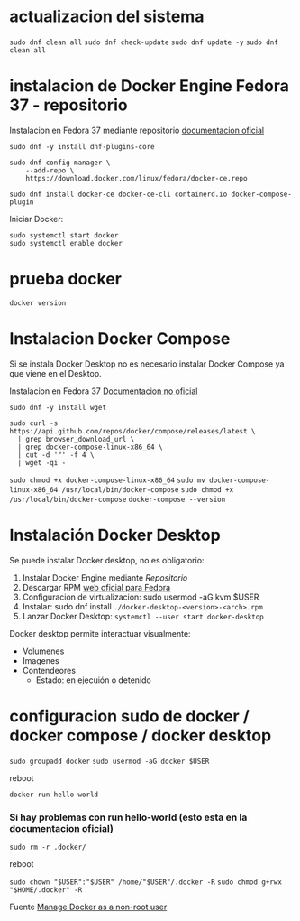 # actualizacion del sistema

`sudo dnf clean all`
`sudo dnf check-update`
`sudo dnf update -y`
`sudo dnf clean all`

# instalacion de Docker Engine Fedora 37 - repositorio

Instalacion en Fedora 37 mediante repositorio [documentacion oficial](https://docs.docker.com/engine/install/fedora/)

`sudo dnf -y install dnf-plugins-core`

```
sudo dnf config-manager \
    --add-repo \
    https://download.docker.com/linux/fedora/docker-ce.repo
```
    
`sudo dnf install docker-ce docker-ce-cli containerd.io docker-compose-plugin`


Iniciar Docker: 
```
sudo systemctl start docker
sudo systemctl enable docker
```

# prueba docker

`docker version`


# Instalacion Docker Compose

Si se instala Docker Desktop no es necesario instalar Docker Compose ya que viene en el Desktop.

Instalacion en Fedora 37 [Documentacion no oficial](https://computingforgeeks.com/install-and-use-docker-compose-on-fedora/)


`sudo dnf -y install wget`

```
sudo curl -s https://api.github.com/repos/docker/compose/releases/latest \
  | grep browser_download_url \
  | grep docker-compose-linux-x86_64 \
  | cut -d '"' -f 4 \
  | wget -qi -
```

`sudo chmod +x docker-compose-linux-x86_64`
`sudo mv docker-compose-linux-x86_64 /usr/local/bin/docker-compose`
`sudo chmod +x /usr/local/bin/docker-compose`
`docker-compose --version`

# Instalación Docker Desktop

Se puede instalar Docker desktop, no es obligatorio:

1. Instalar Docker Engine mediante _Repositorio_
2. Descargar RPM [web oficial para Fedora](https://docs.docker.com/desktop/install/fedora/)
3. Configuracion de virtualizacion: sudo usermod -aG kvm $USER
4. Instalar: sudo dnf install `./docker-desktop-<version>-<arch>.rpm`
5. Lanzar Docker Desktop: `systemctl --user start docker-desktop`

Docker desktop permite interactuar visualmente:
- Volumenes
- Imagenes
- Contendeores
  - Estado: en ejecuión o detenido


# configuracion sudo de docker / docker compose / docker desktop

`sudo groupadd docker`
`sudo usermod -aG docker $USER`

reboot

`docker run hello-world`


### Si hay problemas con run hello-world (esto esta en la documentacion oficial)

`sudo rm -r .docker/`

reboot

`sudo chown "$USER":"$USER" /home/"$USER"/.docker -R`
`sudo chmod g+rwx "$HOME/.docker" -R`

Fuente [Manage Docker as a non-root user](https://docs.docker.com/engine/install/linux-postinstall/)